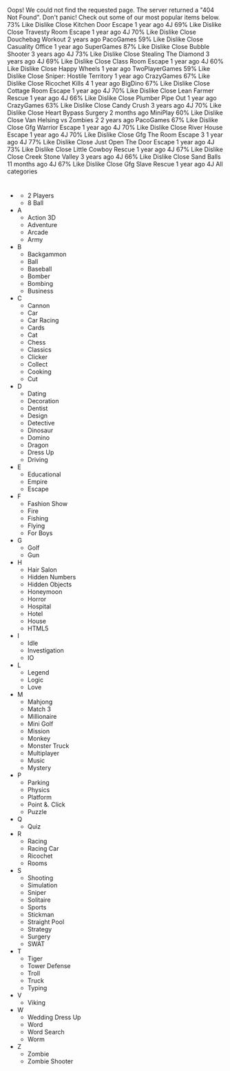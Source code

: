 Oops! We could not find the requested page. The server returned a "404 Not Found". Don't panic! Check out some of our most popular items below. 73% Like Dislike Close Kitchen Door Escape 1 year ago 4J 69% Like Dislike Close Travesty Room Escape 1 year ago 4J 70% Like Dislike Close Douchebag Workout 2 years ago PacoGames 59% Like Dislike Close Casuality Office 1 year ago SuperGames 87% Like Dislike Close Bubble Shooter 3 years ago 4J 73% Like Dislike Close Stealing The Diamond 3 years ago 4J 69% Like Dislike Close Class Room Escape 1 year ago 4J 60% Like Dislike Close Happy Wheels 1 year ago TwoPlayerGames 59% Like Dislike Close Sniper: Hostile Territory 1 year ago CrazyGames 67% Like Dislike Close Ricochet Kills 4 1 year ago BigDino 67% Like Dislike Close Cottage Room Escape 1 year ago 4J 70% Like Dislike Close Lean Farmer Rescue 1 year ago 4J 66% Like Dislike Close Plumber Pipe Out 1 year ago CrazyGames 63% Like Dislike Close Candy Crush 3 years ago 4J 70% Like Dislike Close Heart Bypass Surgery 2 months ago MiniPlay 60% Like Dislike Close Van Helsing vs Zombies 2 2 years ago PacoGames 67% Like Dislike Close Gfg Warrior Escape 1 year ago 4J 70% Like Dislike Close River House Escape 1 year ago 4J 70% Like Dislike Close Gfg The Room Escape 3 1 year ago 4J 77% Like Dislike Close Just Open The Door Escape 1 year ago 4J 73% Like Dislike Close Little Cowboy Rescue 1 year ago 4J 67% Like Dislike Close Creek Stone Valley 3 years ago 4J 66% Like Dislike Close Sand Balls 11 months ago 4J 67% Like Dislike Close Gfg Slave Rescue 1 year ago 4J All categories

*   #
    *   2 Players
    *   8 Ball
*   A
    *   Action 3D
    *   Adventure
    *   Arcade
    *   Army
*   B
    *   Backgammon
    *   Ball
    *   Baseball
    *   Bomber
    *   Bombing
    *   Business
*   C
    *   Cannon
    *   Car
    *   Car Racing
    *   Cards
    *   Cat
    *   Chess
    *   Classics
    *   Clicker
    *   Collect
    *   Cooking
    *   Cut
*   D
    *   Dating
    *   Decoration
    *   Dentist
    *   Design
    *   Detective
    *   Dinosaur
    *   Domino
    *   Dragon
    *   Dress Up
    *   Driving
*   E
    *   Educational
    *   Empire
    *   Escape
*   F
    *   Fashion Show
    *   Fire
    *   Fishing
    *   Flying
    *   For Boys
*   G
    *   Golf
    *   Gun
*   H
    *   Hair Salon
    *   Hidden Numbers
    *   Hidden Objects
    *   Honeymoon
    *   Horror
    *   Hospital
    *   Hotel
    *   House
    *   HTML5
*   I
    *   Idle
    *   Investigation
    *   IO
*   L
    *   Legend
    *   Logic
    *   Love
*   M
    *   Mahjong
    *   Match 3
    *   Millionaire
    *   Mini Golf
    *   Mission
    *   Monkey
    *   Monster Truck
    *   Multiplayer
    *   Music
    *   Mystery
*   P
    *   Parking
    *   Physics
    *   Platform
    *   Point &. Click
    *   Puzzle
*   Q
    *   Quiz
*   R
    *   Racing
    *   Racing Car
    *   Ricochet
    *   Rooms
*   S
    *   Shooting
    *   Simulation
    *   Sniper
    *   Solitaire
    *   Sports
    *   Stickman
    *   Straight Pool
    *   Strategy
    *   Surgery
    *   SWAT
*   T
    *   Tiger
    *   Tower Defense
    *   Troll
    *   Truck
    *   Typing
*   V
    *   Viking
*   W
    *   Wedding Dress Up
    *   Word
    *   Word Search
    *   Worm
*   Z
    *   Zombie
    *   Zombie Shooter